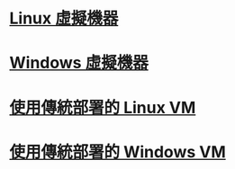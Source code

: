 # [Linux 虛擬機器](virtual-machines-linux-azure-overview.md?toc=%2fazure%2fvirtual-machines%2flinux%2ftoc.json)
# [Windows 虛擬機器](virtual-machines-Windows-about.md?toc=%2fazure%2fvirtual-machines%2fwindows%2ftoc.json)
# [使用傳統部署的 Linux VM](virtual-machines-linux-azure-overview.md?toc=%2fazure%2fvirtual-machines%2flinux%2fclassic%2ftoc.json)
# [使用傳統部署的 Windows VM](virtual-machines-windows-about.md?toc=%2fazure%2fvirtual-machines%2fwindows%2fclassic%2ftoc.json)



<!--HONumber=Nov16_HO3-->


